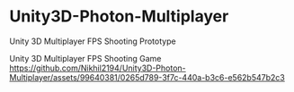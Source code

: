 # Unity3D-Photon-Multiplayer
Unity 3D Multiplayer FPS Shooting Prototype

Unity 3D Multiplayer FPS Shooting Game
https://github.com/Nikhil2194/Unity3D-Photon-Multiplayer/assets/99640381/0265d789-3f7c-440a-b3c6-e562b547b2c3

